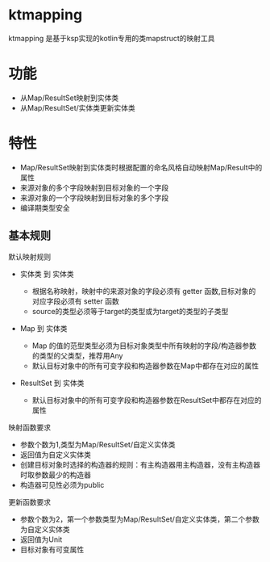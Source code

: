 # ktmapping

ktmapping 是基于ksp实现的kotlin专用的类mapstruct的映射工具

# 功能

- 从Map/ResultSet映射到实体类
- 从Map/ResultSet/实体类更新实体类

# 特性

- Map/ResultSet映射到实体类时根据配置的命名风格自动映射Map/Result中的属性
- 来源对象的多个字段映射到目标对象的一个字段
- 来源对象的一个字段映射到目标对象的多个字段
- 编译期类型安全

## 基本规则

默认映射规则

- 实体类 到 实体类
    - 根据名称映射，映射中的来源对象的字段必须有 getter 函数,目标对象的对应字段必须有 setter 函数
    - source的类型必须等于target的类型或为target的类型的子类型

- Map 到 实体类
    - Map 的值的范型类型必须为目标对象类型中所有映射的字段/构造器参数的类型的父类型，推荐用Any
    - 默认目标对象中的所有可变字段和构造器参数在Map中都存在对应的属性

- ResultSet 到 实体类
    - 默认目标对象中的所有可变字段和构造器参数在ResultSet中都存在对应的属性

映射函数要求

- 参数个数为1,类型为Map/ResultSet/自定义实体类
- 返回值为自定义实体类
- 创建目标对象时选择的构造器的规则：有主构造器用主构造器，没有主构造器时取参数最少的构造器
- 构造器可见性必须为public

更新函数要求

- 参数个数为2，第一个参数类型为Map/ResultSet/自定义实体类，第二个参数为自定义实体类
- 返回值为Unit
- 目标对象有可变属性

